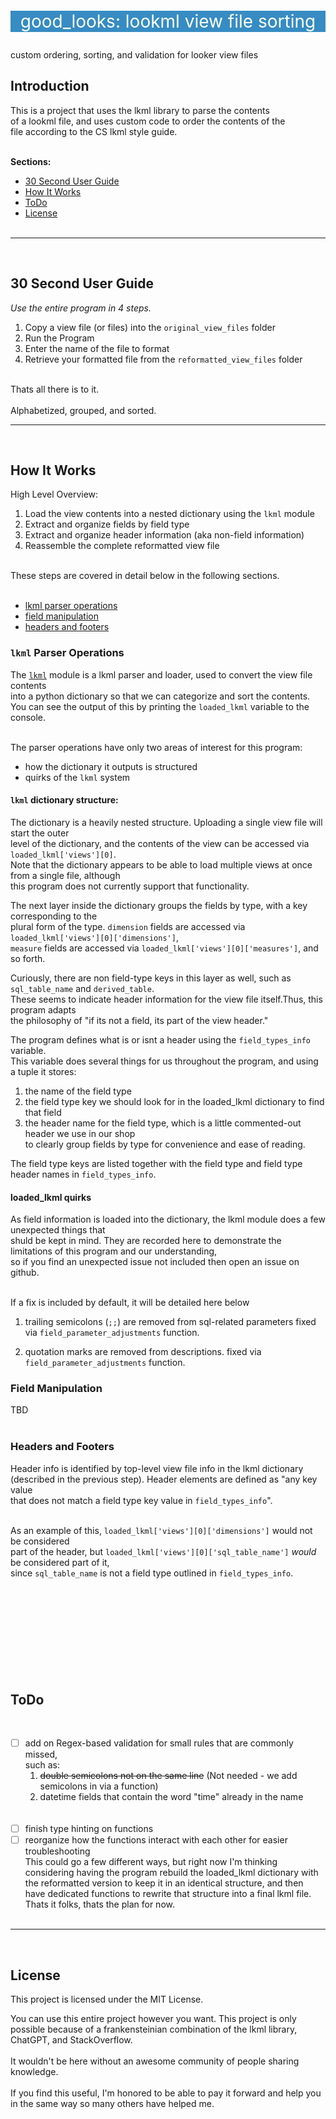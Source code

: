<p style="color: white; background-color: #368CC3; font-size:200%; text-align:center">good_looks: lookml view file sorting</p>
custom ordering, sorting, and validation for looker view files

## Introduction
This is a project that uses the lkml library to parse the contents </br>
of a lookml file, and uses custom code to order the contents of the </br>
file according to the CS lkml style guide. </br></br>



**Sections:**
  - [30 Second User Guide](#30-second-user-guide)
  - [How It Works](#how-it-works) 
  - [ToDo](#todo)
  - [License](#license) 
</br></br>
-----------------------------------
</br>

## 30 Second User Guide

*Use the entire program in 4 steps.* </br>

   1. Copy a view file (or files) into the `original_view_files` folder
   2. Run the Program
   3. Enter the name of the file to format
   4. Retrieve your formatted file from the `reformatted_view_files` folder</br>

</br>
Thats all there is to it. </br>
</br>
Alphabetized, grouped, and sorted.

</br>

-----------------------------------
</br>

## How It Works

High Level Overview:

1. Load the view contents into a nested dictionary using the `lkml` module
2. Extract and organize fields by field type
3. Extract and organize header information (aka non-field information)
4. Reassemble the complete reformatted view file </br></br>


These steps are covered in detail below in the following sections. </br></br>

   - [lkml parser operations](#lkml-parser-operations)
   - [field manipulation](#field-manipulation)
   - [headers and footers](#headers-and-footers)





### `lkml` Parser Operations

The [`lkml`](https://pypi.org/project/lkml/) module is a lkml parser and loader, used to convert the view file contents </br>
into a python dictionary so that we can categorize and sort the contents. </br>
You can see the output of this by printing the `loaded_lkml` variable to the console. </br></br>

The parser operations have only two areas of interest for this program: </br>

   - how the dictionary it outputs is structured
   - quirks of the `lkml` system

#### `lkml` dictionary structure:</br>
The dictionary is a heavily nested structure. Uploading a single view file will start the outer </br>
level of the dictionary, and the contents of the view can be accessed via `loaded_lkml['views'][0]`. </br>
Note that the dictionary appears to be able to load multiple views at once from a single file, although </br>
this program does not currently support that functionality. </br>

The next layer inside the dictionary groups the fields by type, with a key corresponding to the </br> 
plural form of the type. `dimension` fields are accessed via `loaded_lkml['views'][0]['dimensions']`, </br>
`measure` fields are accessed via `loaded_lkml['views'][0]['measures']`, and so forth. </br>

Curiously, there are non field-type keys in this layer as well, such as `sql_table_name` and `derived_table`. </br>
These seems to indicate header information for the view file itself.Thus, this program adapts </br> 
the philosophy of "if its not a field, its part of the view header." </br>

The program defines what is or isnt a header using the `field_types_info` variable. </br>
This variable does several things for us throughout the program, and using a tuple it stores:
1. the name of the field type
2. the field type key we should look for in the loaded_lkml dictionary to find that field
3. the header name for the field type, which is a little commented-out header we use in our shop </br> 
to clearly group fields by type for convenience and ease of reading.

The field type keys are listed together with the field type and field type header names in `field_types_info`.

#### loaded_lkml quirks
As field information is loaded into the dictionary, the lkml module does a few unexpected things that </br>
shuld be kept in mind. They are recorded here to demonstrate the limitations of this program and our understanding, </br>
so if you find an unexpected issue not included then open an issue on github. </br></br>

If a fix is included by default, it will be detailed here below 

1. trailing semicolons (`;;`) are removed from sql-related parameters
 fixed via `field_parameter_adjustments` function.

2. quotation marks are removed from descriptions.
 fixed via `field_parameter_adjustments` function.

### Field Manipulation
TBD
</br></br>
### Headers and Footers

Header info is identified by top-level view file info in the lkml dictionary </br>
(described in the previous step). Header elements are defined as "any key value </br>
that does not match a field type key value in `field_types_info`". </br></br>

As an example of this, `loaded_lkml['views'][0]['dimensions']` would not be considered  </br>
part of the header, but `loaded_lkml['views'][0]['sql_table_name']` *would* be considered part of it,  </br>
since `sql_table_name` is not a field type outlined in `field_types_info`. </br>

</br></br>



</br></br></br>
-----------------------------------
## ToDo
</br>


- [ ] add on Regex-based validation for small rules that are commonly missed, </br>
such as:
   1. ~~double semicolons not on the same line~~ (Not needed - we add semicolons in via a function)
   2. datetime fields that contain the word "time" already in the name </br>
</br></br>
- [ ] finish type hinting on functions
- [ ] reorganize how the functions interact with each other for easier troubleshooting</br>
   This could go a few different ways, but right now I'm thinking considering having the program
   rebuild the loaded_lkml dictionary with the reformatted version to keep it in an identical structure,
   and then have dedicated functions to rewrite that structure into a final lkml file.
Thats it folks, thats the plan for now.
</br></br>

-----------------------------------
</br>

## License
This project is licensed under the MIT License.

You can use this entire project however you want. This project is only </br>
possible because of a frankensteinian combination of the lkml library, </br>
ChatGPT, and StackOverflow. </br></br>
It wouldn't be here without an awesome community of people sharing knowledge. 
</br></br>
If you find this useful, I'm honored to be able to pay it forward and help you </br> 
in the same way so many others have helped me. </br>

